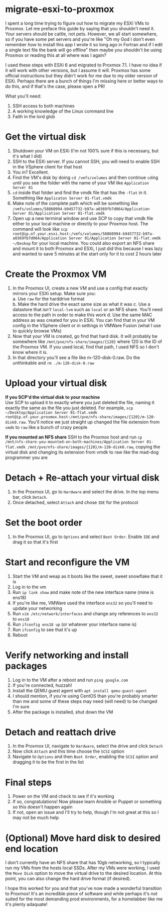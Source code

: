 # migrate-esxi-to-proxmox
I spent a long time trying to figure out how to migrate my ESXi VMs to Proxmox.
Let me preface this guide by saying that you shouldn't need it.
Your servers should be cattle, not pets.
However, we all start somewhere, so if you have some pet servers and you're like "Oh my God I don't even remember _how_ to install this app I wrote it so long ago in Fortran and if I edit a single text file the bank will go offline" then maybe you shouldn't be using Proxmox or reading this at all where was I again?

I used these steps with ESXi 6 and migrated to Proxmox 7.1.
I have no idea if it will work with other versions, but I assume it will.
Proxmox has some official instructions but they didn't work for me due to my older version of ESXi.
Perhaps there are a bunch of things I'm missing here or better ways to do this, and if that's the case, please open a PR!

What you'll need:
1. SSH access to both machines
2. A working knowledge of the Linux command line
3. Faith in the lord glob

# Get the virtual disk
1. Shutdown your VM on ESXi (I'm not 100% sure if this is necessary, but it's what I did)
2. SSH to the ESXi server. If you cannot SSH, you will need to enable SSH in the VSphere client for that host
3. You in? Excellent.
4. Find the VM's disk by doing `cd /vmfs/volumes` and then continue `cd`ing until you see the folder with the name of your VM like `Application Server 01`
5. `cd` inside that folder and find the vmdk file that has the `-flat` in it. Something like `Applicaton Server 01-flat.vmdk`
6. Make note of the complete path which will be something like `/vmfs/volumes/58860994-b9457732-b97a-a0369fb7d064/Application Server 01/Application Server 01-flat.vmdk`
7. Open up a new terminal window and use SCP to copy that vmdk file either to your local machine or directly to your Proxmox host. The command will look like `scp root@ip.of.your.esxi.host:/vmfs/volumes/58860994-b9457732-b97a-a0369fb7d064/Application Server 01/Application Server 01-flat.vmdk ~/Deskop` for your local machine. You could also export an NFS share and mount it to both Proxmox and ESXi, I just did this because I was lazy and wanted to save 5 minutes at the start only for it to cost 2 hours later

# Create the Proxmox VM
1. In the Proxmox UI, create a new VM and use a config that exactly mirrors your ESXi setup. Make sure you:  
  a. Use `raw` for the harddrive format   
  b. Make the hard drive the exact same size as what it was
  c. Use a datastore that _isn't_ `local-lvm` such as `local` or an NFS share. You'll need access to the path in order to make this work
  d. Use the same MAC address as was created for you in ESXi. You can find that in your VM config in the VSphere client or in settings in VMWare Fusion (what I use to quickly browse VMs)
2. Now that your VM is created, go find that hard disk. It will probably be somewhere like `/mnt/pve/nfs-share/images/{120}` where 120 is the ID of the Proxmox VM. If you used local, find that path, I used NFS so I don't know where it is.
3. In that directory you'll see a file like m-120-disk-0.raw. Do the unthinkable and `rm ./m-120-disk-0.raw`

# Upload your virtual disk
**If you SCP'd the virtual disk to your machine**  
Use SCP to upload it to exactly where you just deleted the file, naming it exactly the same as the file you just deleted. For example, `scp ~/Desktop/Application Server 01-flat.vmdk root@ip.of.your.proxmox.host:/mnt/pve/nfs-share/images/{120}/m-120-disk0.raw`. You'll notice we just straight up changed the file extension from `vmdk` to `raw` like a bunch of crazy people

**If you mounted an NFS share**
SSH to the Proxmox host and run `cp /mnt/nfs-share-you-mounted-on-both-machines/Application Server 01-flat.vmdk /mnt/pve/nfs-share/images/{120}/m-120-disk0.raw`, copying the virtual disk and changing its extension from vmdk to raw like the mad-dog programmer you are

# Detach + Re-attach your virtual disk
1. In the Proxmox UI, go to `Hardware` and select the drive. In the top menu bar, click `Detach`.
2. Once detached, select `Attach` and chose `IDE` for the protocol

# Set the boot order
1. In the Proxmox UI, go to `Options` and select `Boot Order`. Enable `IDE` and drag it so that it's first

# Start and reconfigure the VM
1. Start the VM and weap as it boots like the sweet, sweet snowflake that it is
2. Log in to the vm
3. Run `ip link show` and make note of the new interface name (mine is ens18)
4. If you're like me, VMWare used the interface `ens32` so you'll need to update your networking
5. Run `vim /etc/network/interfaces` and change any references to `ens32` to `ens18`
6. Run `ifconfig ens18 up` (or whatever your interface name is)
7. Run `ifconfig` to see that it's up
8. Reboot

# Verify networking and install packages
1. Log in to the VM after a reboot and run `ping google.com`
2. If you're connected, huzzah! 
3. Install the QEMU guest agent with `apt install qemu-guest-agent`
4. I should mention, if you're using CentOS than you're probably smarter than me and some of these steps may need (will need) to be changed I'm sure
5. After the package is installed, shut down the VM

# Detach and reattach drive
1. In the Proxmox UI, navigate to `Hardware`, select the drive and click `Detach`
2. Now click `Attach` and this time choose the `SCSI` option
3. Navigate to `Options` and then `Boot Order`, enabling the `SCSI` option and dragging it to be the first in the list

# Final steps
1. Power on the VM and check to see if it's working
2. If so, congratulations! Now please learn Ansible or Puppet or something so this doesn't happen again
3. If not, open an issue and I'll try to help, though I'm not great at this so I may not be much help

# (Optional) Move hard disk to desired end location
I don't currently have an NFS share that has 10gb networking, so I typically run my VMs from the hosts local SSDs.
After my VMs were working, I used the `Move Disk` option to move the virtual drive to the desired location.
At this point, you can also change the hard drive format (if desired).

I hope this worked for you and that you've now made a wonderful transition to Proxmox!
It's an incredible piece of software and while perhaps it's not suited for the most demanding prod environments, for a homelabber like me it's plenty adaquate!

